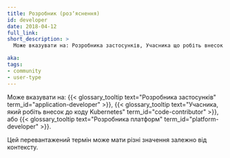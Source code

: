 ```yaml
---
title: Розробник (розʼяснення)
id: developer
date: 2018-04-12
full_link: 
short_description: >
  Може вказувати на: Розробника застосунків, Учасника що робіть внесок до коду Kubernetes або Розробника платформи.

aka: 
tags:
- community
- user-type
---
```


Може вказувати на: {{< glossary_tooltip text="Розробника застосунків" term_id="application-developer" >}}, {{< glossary_tooltip text="Учасника, який робіть внесок до коду Kubernetes" term_id="code-contributor" >}}, або {{< glossary_tooltip text="Розробника платформ" term_id="platform-developer" >}}.

<!--more--> 

Цей перевантажений термін може мати різні значення залежно від контексту.

